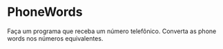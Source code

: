 # PhoneWords
Faça um programa que receba um número telefônico. Converta as phone words nos números equivalentes.
